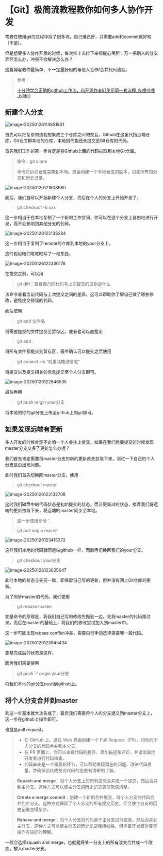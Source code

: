 # 【Git】极简流教程教你如何多人协作开发

笔者在使用git的过程中踩了很多坑，自己用还好，只需要add和commit就好啦（不是）。

但是想要多人协作开发的时候，每次推上去拉下来都提心吊胆：万一把别人的分支弄坏怎么办，冲突不会解决怎么办？

这篇博客教你最简单、不一定最好用的与他人合作/合并代码流程。

> 参考：
>
> [十分钟学会正确的github工作流，和开源作者们使用同一套流程_哔哩哔哩_bilibili](https://www.bilibili.com/video/BV19e4y1q7JJ/?spm_id_from=333.337.search-card.all.click&vd_source=e82cc2aea0e4c86710c97cb4273a2830)

## 新建个人分支

![image-20250126114951831](https://gitee.com/ForeverHamburger/picgo_imgs1/raw/master/202501261149892.png)

首先可以把复杂的流程想象成三个仓库之间的交互，Github在这里代指远端仓库，Git仓库即本地的仓库，本地则代指还未提交至Git仓库的代码。

首先我们工作的第一步肯定是将Github上面的代码拉取到本地Git仓库。

> 命令：git clone
>
> 命令将远程仓库克隆到本地。这会创建一个本地仓库的副本，包含所有的分支和历史记录。

![image-20250126121808680](https://gitee.com/ForeverHamburger/picgo_imgs1/raw/master/202501261218750.png)

而后，我们就可以开始新建个人分支，而后在个人的分支上开始开发了。

> git checkout -b xxx

这一步相当于在本地复制了一个新的工作空间，你可以在这个分支上自由地进行开发，而不会影响到其他分支的代码。

![image-20250126122133284](https://gitee.com/ForeverHamburger/picgo_imgs1/raw/master/202501261221316.png)

这一步相当于复制了remote的仓库到本地的your分支上。

这时假设咱们哐哐哐写了一堆东西。

![image-20250126122336178](https://gitee.com/ForeverHamburger/picgo_imgs1/raw/master/202501261223211.png)

在提交之前，可以用

> git diff：查看自己的代码与上次提交的区别是什么

该命令查看当前代码与上次提交之间的差异。这可以帮助你了解自己做了哪些修改，避免提交错误的代码。

而后使用

> git add 文件名

将需要提交的文件提交至暂存区，或者也可以直接用

> git add .

将所有文件都提交到暂存区，最终确认可以提交之后使用

> git commit -m “叽里咕噜说啥呢”

将提交以及提交相关的信息提交至个人分支即可。

![image-20250126122646535](https://gitee.com/ForeverHamburger/picgo_imgs1/raw/master/202501261226577.png)

最后再用

> git push origin your分支

将本地的你的git分支上传至github上的git即可。

## 如果发现远端有更新

多人开发的时候肯定不止咱一个人会往上提交，如果在我们想要提交的时候发现master分支又多了更新怎么办呢？

我们首先肯定需要将master分支的新的更新首先拉取下来，测试一下自己的个人分支是否出现问题。

此时我们首先切换回master分支，使用

> git checkout master

![image-20250126123132708](https://gitee.com/ForeverHamburger/picgo_imgs1/raw/master/202501261231746.png)

这时我们磁盘中的代码状态是初始提交的状态，而非更新过的状态，接着我们将远端的更新拉取下来，将远端的master同步至本地。

> 这一步使用命令：
>
> git pull origin master

![image-20250126123415372](https://gitee.com/ForeverHamburger/picgo_imgs1/raw/master/202501261234413.png)

这样我们本地的代码就同远端github一样，而后再切换回我们的your分支。

> git checkout your分支

![image-20250126123625647](https://gitee.com/ForeverHamburger/picgo_imgs1/raw/master/202501261236688.png)

此时本地的状态与先前一致，即保留自己写的更新，但并没有网上Git仓库的更新。

为了同步master的代码，我们使用

> git rebase master

变基命令的原理是，将我们自己写的修改先抛到一边，先将master的代码挪过来，而后在master的基础上，将我们的修改尝试加入到master中。

这一步可能出现rebase conflict冲突，需要自行手动选择需要哪一段代码。

![image-20250126123945434](https://gitee.com/ForeverHamburger/picgo_imgs1/raw/master/202501261239482.png)

变基完成后的状态是这样。

而后我们需要使用

> git push -f origin your分支

将我们本地的git分支push到github上。

## 将个人分支合并到master

到这一步基本就大功告成了，最后我们需要将个人的分支提交到master分支上，这一步在github上操作即可。

也就是pull request。

> - 在 GitHub 上，通过 Web 界面创建一个 Pull Request（PR），将你的个人分支的代码合并到主分支。
> - 在 PR 页面上，你可以查看代码的差异、添加描述和评论，并请求其他开发者进行代码审查。
> - 代码审查是一个重要的环节，可以帮助发现潜在的问题、改进代码质量，并确保团队成员对代码的变更有清晰的了解。

> **Squash and merge**：将个人分支上的所有提交合并成一个提交，然后合并到主分支。这种方式可以使主分支的历史记录更加简洁清晰。
>
> **Create a merge commit**：创建一个新的合并提交，将个人分支的代码合并到主分支。这种方式保留了个人分支的所有提交历史，但会使主分支的历史记录变得复杂。
>
> **Rebase and merge**：将个人分支的代码基于主分支进行变基，然后合并到主分支。这种方式可以使主分支的历史记录保持线性，但需要开发者对变基操作有较好的理解。

一般会选择squash and merge，也就是将某一分支上的所有改变合并成一个改变，放入master分支。
